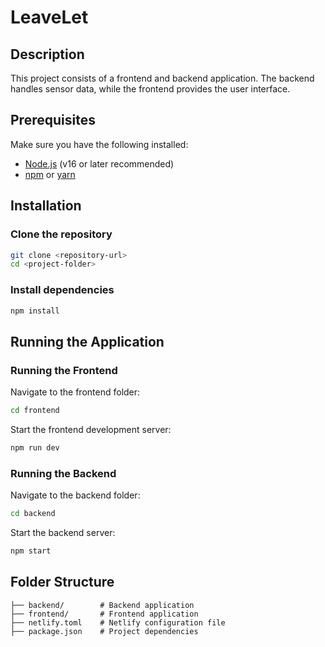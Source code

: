 # LeaveLet

## Description
This project consists of a frontend and backend application. The backend handles sensor data, while the frontend provides the user interface.

## Prerequisites
Make sure you have the following installed:
- [Node.js](https://nodejs.org/) (v16 or later recommended)
- [npm](https://www.npmjs.com/) or [yarn](https://yarnpkg.com/)

## Installation

### Clone the repository
```sh
git clone <repository-url>
cd <project-folder>
```

### Install dependencies
```sh
npm install
```

## Running the Application

### Running the Frontend
Navigate to the frontend folder:
```sh
cd frontend
```
Start the frontend development server:
```sh
npm run dev
```

### Running the Backend
Navigate to the backend folder:
```sh
cd backend
```
Start the backend server:
```sh
npm start
```

## Folder Structure
```
├── backend/        # Backend application
├── frontend/       # Frontend application
├── netlify.toml    # Netlify configuration file
├── package.json    # Project dependencies
```


